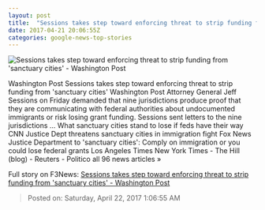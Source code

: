```yaml
---
layout: post
title:  "Sessions takes step toward enforcing threat to strip funding from 'sanctuary cities' - Washington Post"
date: 2017-04-21 20:06:55Z
categories: google-news-top-stories
---
```


![Sessions takes step toward enforcing threat to strip funding from 'sanctuary cities' - Washington Post](https://img.washingtonpost.com/rf/image_1484w/2010-2019/WashingtonPost/2017/04/21/National-Security/Images/Sessions_Texas_33427-73492.jpg)

Washington Post Sessions takes step toward enforcing threat to strip funding from 'sanctuary cities' Washington Post Attorney General Jeff Sessions on Friday demanded that nine jurisdictions produce proof that they are communicating with federal authorities about undocumented immigrants or risk losing grant funding. Sessions sent letters to the nine jurisdictions ... What sanctuary cities stand to lose if feds have their way CNN Justice Dept threatens sanctuary cities in immigration fight Fox News Justice Department to 'sanctuary cities': Comply on immigration or you could lose federal grants Los Angeles Times New York Times - The Hill (blog) - Reuters - Politico all 96 news articles »


Full story on F3News: [Sessions takes step toward enforcing threat to strip funding from 'sanctuary cities' - Washington Post](http://www.f3nws.com/n/Qqu3NH)

> Posted on: Saturday, April 22, 2017 1:06:55 AM
